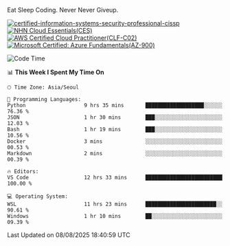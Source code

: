 Eat Sleep Coding.
Never Never Giveup.

[![certified-information-systems-security-professional-cissp](https://github.com/user-attachments/assets/d259884f-7f9a-4d80-a663-6968ead7464a)](https://www.credly.com/badges/f394a010-85a0-450b-9136-8043af01d71c/public_url)
[![NHN Cloud Essentials(CES)](https://github.com/user-attachments/assets/f405dcae-c923-424d-927f-e993bac10fa9)](https://www.nhncloud.com/kr/edu/certification/search)
[![AWS Certified Cloud Practitioner(CLF-C02)](https://github.com/user-attachments/assets/5199a6f5-42d5-4e70-b493-16c3fd42e691)](https://www.credly.com/badges/235e2b66-a782-4a21-ac77-ac4e42037113)
[![Microsoft Certified: Azure Fundamentals(AZ-900)](https://github.com/user-attachments/assets/7eb23f86-6311-42f9-83ab-166a25656710)](https://learn.microsoft.com/en-us/users/tiaz0128/credentials/ca6706271c8233ef)

<!--START_SECTION:waka-->
![Code Time](http://img.shields.io/badge/Code%20Time-4%2C335%20hrs%2055%20mins-blue)

📊 **This Week I Spent My Time On** 

```text
🕑︎ Time Zone: Asia/Seoul

💬 Programming Languages: 
Python                   9 hrs 35 mins       ███████████████████░░░░░░   76.36 % 
JSON                     1 hr 30 mins        ███░░░░░░░░░░░░░░░░░░░░░░   12.03 % 
Bash                     1 hr 19 mins        ███░░░░░░░░░░░░░░░░░░░░░░   10.56 % 
Docker                   3 mins              ░░░░░░░░░░░░░░░░░░░░░░░░░   00.53 % 
Markdown                 2 mins              ░░░░░░░░░░░░░░░░░░░░░░░░░   00.39 % 

🔥 Editors: 
VS Code                  12 hrs 33 mins      █████████████████████████   100.00 % 

💻 Operating System: 
WSL                      11 hrs 23 mins      ███████████████████████░░   90.61 % 
Windows                  1 hr 10 mins        ██░░░░░░░░░░░░░░░░░░░░░░░   09.39 % 
```


 Last Updated on 08/08/2025 18:40:59 UTC
<!--END_SECTION:waka-->
